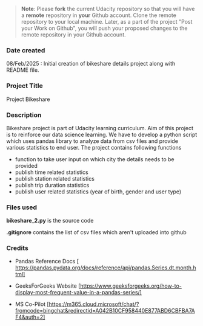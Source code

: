 >**Note**: Please **fork** the current Udacity repository so that you will have a **remote** repository in **your** Github account. Clone the remote repository to your local machine. Later, as a part of the project "Post your Work on Github", you will push your proposed changes to the remote repository in your Github account.

### Date created
08/Feb/2025 : Initial creation of bikeshare details project along with README file.

### Project Title
Project Bikeshare  

### Description
Bikeshare project is part of Udacity learning curriculum.
Aim of this project is to reinforce our data science learning. We have to develop a python script which uses pandas library to analyze data from csv files and provide various statistics to end user.
The project contains following functions 
* function to take user input on which city the details needs to be provided
* publish time related statistics 
* publish station related statistics
* publish trip duration statistics
* publish user related statistics (year of birth, gender and user type)


### Files used
**bikeshare_2.py** is the source code

**.gitignore** contains the list of csv files which aren't uploaded into github

### Credits
* Pandas Reference Docs [ https://pandas.pydata.org/docs/reference/api/pandas.Series.dt.month.html]

* GeeksForGeeks Website [https://www.geeksforgeeks.org/how-to-display-most-frequent-value-in-a-pandas-series/]

* MS Co-Pilot [https://m365.cloud.microsoft/chat/?fromcode=bingchat&redirectid=A042B10CF958440E877ABD6CBFBA7AF4&auth=2]

